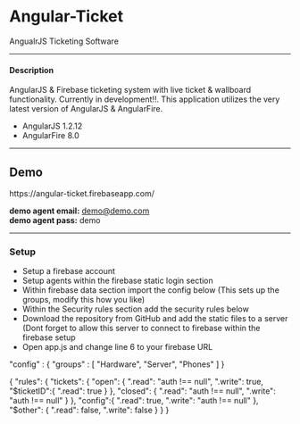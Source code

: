 Angular-Ticket
==============

AngualrJS Ticketing Software

<hr>

<h4>Description</h4>
<p>
	AngularJS & Firebase ticketing system with live ticket & wallboard functionality. Currently in development!!. This application utilizes the very latest version of AngularJS & AngularFire.
</p>

<p>
	<ul>
		<li>AngularJS 1.2.12</li>
		<li>AngularFire 8.0</li>
	</ul>
</p>

<hr>

<h2>Demo</h2>
<p>
	https://angular-ticket.firebaseapp.com/
</p>

<b>demo agent email:</b> demo@demo.com
<br/>
<b>demo agent pass:</b> demo

<hr>

<h3>Setup</h3>

<p>
	<ul>
		<li>Setup a firebase account</li>
		<li>Setup agents within the firebase static login section</li>
		<li>Within firebase data section import the config below (This sets up the groups, modify this how you like)</li>
		<li>Within the Security rules section add the security rules below</li>
		<li>Download the repository from GitHub and add the static files to a server (Dont forget to allow this server to connect to firebase within the firebase setup</li>
		<li>Open app.js and change line 6 to your firebase URL</li>
	</ul>
</p>

<p>
  "config" : {
    "groups" : [ "Hardware", "Server", "Phones" ]
  }
</p>

<p>
{
  "rules": {
    "tickets": {
      "open": {
        ".read": "auth !== null",
        ".write": true,
        "$ticketID":{
          ".read": true
        }
      },
      "closed": {
        ".read": "auth !== null",
        ".write": "auth !== null"
      }
    },
    "config":{
      ".read": true,
      ".write": "auth !== null"
    },
    "$other": {
      ".read": false,
      ".write": false
    }
  }
}
</p>
